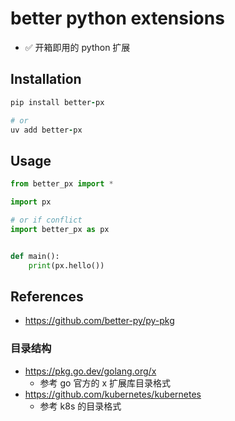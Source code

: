 # better python extensions

- ✅ 开箱即用的 python 扩展

## Installation

```ruby
pip install better-px

# or 
uv add better-px
```

## Usage

```python
from better_px import *

import px

# or if conflict
import better_px as px


def main():
    print(px.hello())
```

## References

- <https://github.com/better-py/py-pkg>

### 目录结构

- <https://pkg.go.dev/golang.org/x>
  - 参考 go 官方的 x 扩展库目录格式
- <https://github.com/kubernetes/kubernetes>
  - 参考 k8s 的目录格式
